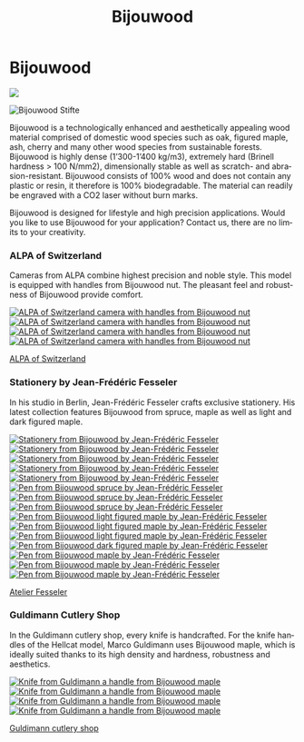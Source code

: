 ﻿---
lang: en
title: 'Bijouwood'
order: 4
---

<div class="full-width-kenburns">
<div class="wrap-bg-image">

# Bijouwood

![](/assets/images/arrow-d-white.svg)

</div>
<img srcset="/assets/images/bijouwood/Stifte3.jpg"
     src="/assets/images/bijouwood/Stifte3.jpg" alt="Bijouwood Stifte">
</div>

<div class="full-width-grey">
<div class="wrap -cols2">

Bijouwood is a technologically enhanced and aesthetically appealing wood material comprised of domestic wood species such as oak, figured maple, ash, cherry and many other wood species from sustainable forests. Bijouwood is highly dense (1’300-1’400 kg/m3), extremely hard (Brinell hardness > 100 N/mm2), dimensionally stable as well as scratch- and abrasion-resistant. Bijouwood consists of 100% wood and does not contain any plastic or resin, it therefore is 100% biodegradable. The material can readily be engraved with a CO2 laser without burn marks.

Bijouwood is designed for lifestyle and high precision applications. Would you like to use Bijouwood for your application? Contact us, there are no limits to your creativity.

</div>
</div>

<div class="full-width">
<div class="wrap">

### ALPA of Switzerland

Cameras from ALPA combine highest precision and noble style. This model is equipped with handles from Bijouwood nut. The pleasant feel and robustness of Bijouwood provide comfort. 

<div class="picturegallery">
      <a href="/assets/images/bijouwood/ALPA1.jpg">
          <img src="/assets/images/bijouwood/ALPA1.jpg" alt="ALPA of Switzerland camera with handles from Bijouwood nut">
      </a>
      <a href="/assets/images/bijouwood/ALPA2.jpg">
          <img src="/assets/images/bijouwood/ALPA2.jpg" alt="ALPA of Switzerland camera with handles from Bijouwood nut">
      </a>
      <a href="/assets/images/bijouwood/ALPA3.jpg">
          <img src="/assets/images/bijouwood/ALPA3.jpg" alt="ALPA of Switzerland camera with handles from Bijouwood nut">
      </a>
      <a href="/assets/images/bijouwood/ALPA4.jpg">
          <img src="/assets/images/bijouwood/ALPA4.jpg" alt="ALPA of Switzerland camera with handles from Bijouwood nut">
      </a>
</div>

[ALPA of Switzerland](https://www.alpa.ch/en)

</div>
</div>

<div class="full-width-grey">
<div class="wrap">
     
### Stationery by Jean-Frédéric Fesseler

In his studio in Berlin, Jean-Frédéric Fesseler crafts exclusive stationery. His latest collection features Bijouwood from spruce, maple as well as light and dark figured maple. 

<div class="picturegallery">
      <a href="/assets/images/bijouwood/Stifte1.jpg">
          <img src="/assets/images/bijouwood/Stifte1.jpg" alt="Stationery from Bijouwood by Jean-Frédéric Fesseler">
      </a>
      <a href="/assets/images/bijouwood/Stifte7.jpg">
          <img src="/assets/images/bijouwood/Stifte7.jpg" alt="Stationery from Bijouwood by Jean-Frédéric Fesseler">
      </a>
      <a href="/assets/images/bijouwood/Stifte2.jpg">
          <img src="/assets/images/bijouwood/Stifte2.jpg" alt="Stationery from Bijouwood by Jean-Frédéric Fesseler">
      </a>
      <a href="/assets/images/bijouwood/Stifte4.jpg">
          <img src="/assets/images/bijouwood/Stifte4.jpg" alt="Stationery from Bijouwood by Jean-Frédéric Fesseler">
      </a>
      <a href="/assets/images/bijouwood/Stifte5.jpg">
          <img src="/assets/images/bijouwood/Stifte5.jpg" alt="Stationery from Bijouwood by Jean-Frédéric Fesseler">
      </a>
      <a href="/assets/images/bijouwood/Spruce_kurz_dick.jpg">
          <img src="/assets/images/bijouwood/Spruce_kurz_dick.jpg" alt="Pen from Bijouwood spruce by Jean-Frédéric Fesseler">
      </a>
      <a href="/assets/images/bijouwood/Spruce_lang_dunn.jpg">
          <img src="/assets/images/bijouwood/Spruce_lang_dunn.jpg" alt="Pen from Bijouwood spruce by Jean-Frédéric Fesseler">
      </a>
      <a href="/assets/images/bijouwood/Spruce_mittel_dick.jpg">
          <img src="/assets/images/bijouwood/Spruce_mittel_dick.jpg" alt="Pen from Bijouwood spruce by Jean-Frédéric Fesseler">
      </a>
      <a href="/assets/images/bijouwood/Figured_maple_light_dick.jpg">
          <img src="/assets/images/bijouwood/Figured_maple_light_dick.jpg" alt="Pen from Bijouwood light figured maple by Jean-Frédéric Fesseler">
      </a>
      <a href="/assets/images/bijouwood/Figured_maple_light_kurz.jpg">
          <img src="/assets/images/bijouwood/Figured_maple_light_kurz.jpg" alt="Pen from Bijouwood light figured maple by Jean-Frédéric Fesseler">
      </a>
      <a href="/assets/images/bijouwood/Figured_maple_light_lang.jpg">
          <img src="/assets/images/bijouwood/Figured_maple_light_lang.jpg" alt="Pen from Bijouwood light figured maple by Jean-Frédéric Fesseler">
      </a>
      <a href="/assets/images/bijouwood/Figured_maple_dark_dick.jpg">
          <img src="/assets/images/bijouwood/Figured_maple_dark_dick.jpg" alt="Pen from Bijouwood dark figured maple by Jean-Frédéric Fesseler">
      </a>
      <a href="/assets/images/bijouwood/Maple_kurz.jpg">
          <img src="/assets/images/bijouwood/Maple_kurz.jpg" alt="Pen from Bijouwood maple by Jean-Frédéric Fesseler">
      </a>
      <a href="/assets/images/bijouwood/Maple_lang_dick.jpg">
          <img src="/assets/images/bijouwood/Maple_lang_dick.jpg" alt="Pen from Bijouwood maple by Jean-Frédéric Fesseler">
      </a>
      <a href="/assets/images/bijouwood/Maple_lang_dunn.jpg">
          <img src="/assets/images/bijouwood/Maple_lang_dunn.jpg" alt="Pen from Bijouwood maple by Jean-Frédéric Fesseler">
      </a>
</div>

[Atelier Fesseler](https://atelierfesseler.de)

</div>
</div>

<div class="full-width">
<div class="wrap">

### Guldimann Cutlery Shop

In the Guldimann cutlery shop, every knife is handcrafted. For the knife handles of the Hellcat model, Marco Guldimann uses Bijouwood maple, which is ideally suited thanks to its high density and hardness, robustness and aesthetics.

<div class="picturegallery">
      <a href="/assets/images/bijouwood/GuldimannMesserBijouwood1.jpg">
          <img src="/assets/images/bijouwood/GuldimannMesserBijouwood1.jpg" alt="Knife from Guldimann a handle from Bijouwood maple">
      </a>
      <a href="/assets/images/bijouwood/GuldimannMesserBijouwood2.jpg">
          <img src="/assets/images/bijouwood/GuldimannMesserBijouwood2.jpg" alt="Knife from Guldimann a handle from Bijouwood maple">
      </a>
      <a href="/assets/images/bijouwood/GuldimannMesserBijouwood3.jpg">
          <img src="/assets/images/bijouwood/GuldimannMesserBijouwood3.jpg" alt="Knife from Guldimann a handle from Bijouwood maple">
      </a>
      <a href="/assets/images/bijouwood/GuldimannMesserBijouwood4.jpg">
          <img src="/assets/images/bijouwood/GuldimannMesserBijouwood4.jpg" alt="Knife from Guldimann a handle from Bijouwood maple">
      </a>
</div>

[Guldimann cutlery shop](https://dasmesser.ch/2019/07/hellcat/#more-2021)

</div>
</div>